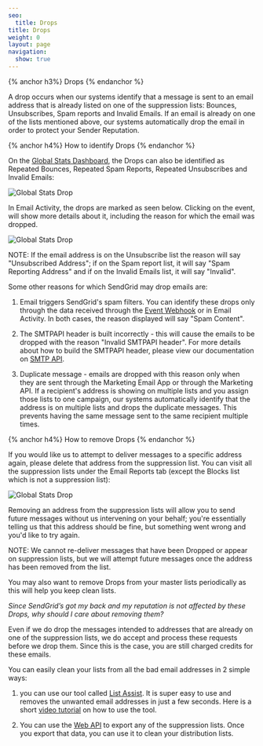 ```yaml
---
seo:
  title: Drops
title: Drops
weight: 0
layout: page
navigation:
  show: true
---
```


{% anchor h3%}
Drops
{% endanchor %}

A drop occurs when our systems identify that a message is sent to an email address that is already listed on one of the suppression lists: Bounces, Unsubscribes, Spam reports and Invalid Emails. If an email is already on one of the lists mentioned above, our systems automatically drop the email in order to protect your Sender Reputation.

{% anchor h4%}
How to identify Drops
{% endanchor %}

On the <a href=”https://sendgrid.com/statistics/overview”>Global Stats Dashboard</a>, the Drops can also be identified as Repeated Bounces, Repeated Spam Reports, Repeated Unsubscribes and Invalid Emails:

![Global Stats Drop]({{root_url}}/images/drops_1.png)

In Email Activity, the drops are marked as seen below. Clicking on the event, will show more details about it, including the reason for which the email was dropped.

![Global Stats Drop]({{root_url}}/images/drops_3.png)

NOTE: If the email address is on the Unsubscribe list the reason will say "Unsubscribed Address"; if on the Spam report list, it will say "Spam Reporting Address" and if on the Invalid Emails list, it will say "Invalid".

Some other reasons for which SendGrid may drop emails are:

1. Email triggers SendGrid's spam filters. You can identify these drops only through the data received through the <a href="https://sendgrid.com/docs/API_Reference/Webhooks/event.html">Event Webhook</a> or in Email Activity. In both cases, the reason displayed will say "Spam Content". 

2. The SMTPAPI header is built incorrectly - this will cause the emails to be dropped with the reason "Invalid SMTPAPI header". For more details about how to build the SMTPAPI header, please view our documentation on <a href="https://sendgrid.com/docs/API_Reference/SMTP_API/index.html">SMTP API</a>.

3. Duplicate message - emails are dropped with this reason only when they are sent through the Marketing Email App or through the Marketing API. If a recipient's address is showing on multiple lists and you assign those lists to one campaign, our systems automatically identify that the address is on multiple lists and drops the duplicate messages. This prevents having the same message sent to the same recipient multiple times.

{% anchor h4%}
How to remove Drops
{% endanchor %}

If you would like us to attempt to deliver messages to a specific address again, please delete that address from the suppression list. You can visit all the suppression lists under the Email Reports tab (except the Blocks list which is not a suppression list):

![Global Stats Drop]({{root_url}}/images/drops_2.png)

Removing an address from the suppression lists will allow you to send future messages without us intervening on your behalf; you're essentially telling us that this address should be fine, but something went wrong and you'd like to try again. 

NOTE: We cannot re-deliver messages that have been Dropped or appear on suppression lists, but we will attempt future messages once the address has been removed from the list.

You may also want to remove Drops from your master lists periodically as this will help you keep clean lists.

<i>Since SendGrid’s got my back and my reputation is not affected by these Drops, why should I care about removing them?</i>

Even if we do drop the messages intended to addresses that are already on one of the suppression lists, we do accept and process these requests before we drop them. Since this is the case, you are still charged credits for these emails. 

You can easily clean your lists from all the bad email addresses in 2 simple ways:

1. you can use our tool called <a href=”https://sendgrid.com/docs/Utilities/list_assist.html”>List Assist</a>. It is super easy to use and removes the unwanted email addresses in just a few seconds. Here is a short <a href=”https://sendgrid.com/docs/VidGrid/Tools/listassist.html”>video tutorial</a> on how to use the tool.

2. You can use the <a href=”https://sendgrid.com/docs/API_Reference/Web_API/index.html”>Web API</a> to export any of the suppression lists. Once you export that data, you can use it to clean your distribution lists.
